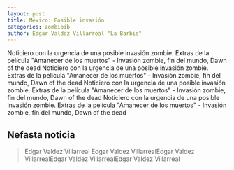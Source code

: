 ```yaml
---
layout: post
title: México: Posible invasión
categories: zombibib
author: Edgar Valdez Villarreal "La Barbie"
---
```


Noticiero con la urgencia de una posible invasión zombie. Extras de la película "Amanecer de los muertos" - Invasión zombie, fin del mundo, Dawn of the dead Noticiero con la urgencia de una posible invasión zombie. Extras de la película "Amanecer de los muertos" - Invasión zombie, fin del mundo, Dawn of the dead Noticiero con la urgencia de una posible invasión zombie. Extras de la película "Amanecer de los muertos" - Invasión zombie, fin del mundo, Dawn of the dead Noticiero con la urgencia de una posible invasión zombie. Extras de la película "Amanecer de los muertos" - Invasión zombie, fin del mundo, Dawn of the dead

## Nefasta noticia

> Edgar Valdez Villarreal
> Edgar Valdez VillarrealEdgar Valdez VillarrealEdgar Valdez VillarrealEdgar Valdez Villarreal
